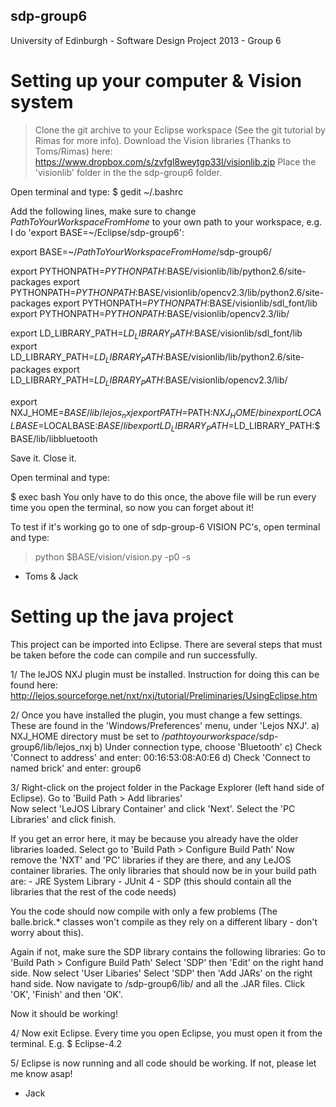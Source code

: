 sdp-group6
----------

University of Edinburgh - Software Design Project 2013 - Group 6


Setting up your computer & Vision system
=======================================

>Clone the git archive to your Eclipse workspace (See the git tutorial by Rimas for more info).
>Download the Vision libraries (Thanks to Toms/Rimas) here: https://www.dropbox.com/s/zvfgl8weytgp33l/visionlib.zip
>Place the 'visionlib' folder in the the sdp-group6 folder.

Open terminal and type:
$ gedit ~/.bashrc

Add the following lines, make sure to change *PathToYourWorkspaceFromHome* to your own path to your workspace, e.g. I do 'export BASE=~/Eclipse/sdp-group6':	
export BASE=~/*PathToYourWorkspaceFromHome*/sdp-group6/

export PYTHONPATH=$PYTHONPATH:$BASE/visionlib/lib/python2.6/site-packages
export PYTHONPATH=$PYTHONPATH:$BASE/visionlib/opencv2.3/lib/python2.6/site-packages
export PYTHONPATH=$PYTHONPATH:$BASE/visionlib/sdl_font/lib
export PYTHONPATH=$PYTHONPATH:$BASE/visionlib/opencv2.3/lib/

export LD_LIBRARY_PATH=$LD_LIBRARY_PATH:$BASE/visionlib/sdl_font/lib
export LD_LIBRARY_PATH=$LD_LIBRARY_PATH:$BASE/visionlib/lib/python2.6/site-packages
export LD_LIBRARY_PATH=$LD_LIBRARY_PATH:$BASE/visionlib/opencv2.3/lib/

export NXJ_HOME=$BASE/lib/lejos_nxj
export PATH=$PATH:$NXJ_HOME/bin
export LOCALBASE=$LOCALBASE:$BASE/lib
export LD_LIBRARY_PATH=$LD_LIBRARY_PATH:$BASE/lib/libbluetooth


Save it.
Close it.

Open terminal and type:

$ exec bash
You only have to do this once, the above file will be run every time you open the terminal, so now you can forget about it!

To test if it's working go to one of sdp-group-6 VISION PC's, open terminal and type:

> python $BASE/vision/vision.py -p0 -s
- Toms & Jack

Setting up the java project
==========================

This project can be imported into Eclipse.
There are several steps that must be taken before the code can compile and run successfully.

1/ The leJOS NXJ plugin must be installed. Instruction for doing this can be found here:
http://lejos.sourceforge.net/nxt/nxj/tutorial/Preliminaries/UsingEclipse.htm

2/ Once you have installed the plugin, you must change a few settings. These are found in the 'Windows/Preferences' menu, under 'Lejos NXJ'.
	a) NXJ_HOME directory must be set to /*pathtoyourworkspace*/sdp-group6/lib/lejos_nxj
	b) Under connection type, choose 'Bluetooth'
	c) Check 'Connect to address' and enter: 00:16:53:08:A0:E6
	d) Check 'Connect to named brick' and enter: group6
	
3/ 
Right-click on the project folder in the Package Explorer (left hand side of Eclipse).
Go to 'Build Path > Add libraries'	
Now select 'LeJOS Library Container' and click 'Next'.
Select the 'PC Libraries' and click finish.

If you get an error here, it may be because you already have the older libraries loaded.
Select go to 'Build Path > Configure Build Path'
Now remove the 'NXT' and 'PC' libraries if they are there, and any LeJOS container libraries.
The only libraries that should now be in your build path are:	- JRE System Library	- JUnit 4	- SDP (this should contain all the libraries that the rest of the code needs)


You the code should now compile with only a few problems (The balle.brick.* classes won't compile as they rely on a different libary - don't worry about this).

Again if not, make sure the SDP library contains the following libraries:Go to 'Build Path > Configure Build Path'
Select 'SDP' then 'Edit' on the right hand side.
Now select 'User Libaries'
Select 'SDP' then 'Add JARs' on the right hand side.
Now navigate to /sdp-group6/lib/ and all the .JAR files.
Click 'OK', 'Finish' and then 'OK'.

Now it should be working!

4/
Now exit Eclipse.
Every time you open Eclipse, you must open it from the terminal.
E.g. $ Eclipse-4.2

5/ Eclipse is now running and all code should be working.
If not, please let me know asap!

- Jack
